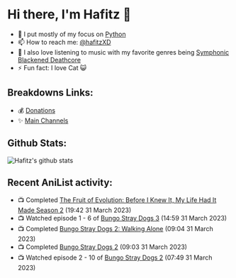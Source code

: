 # Hi there, I'm Hafitz 👋
- 🐍 I put mostly of my focus on [Python](https://python.org)
- 📫 How to reach me: [@hafitzXD](https://t.me/hafitzXD)
- 🎵 I also love listening to music with my favorite genres being [Symphonic Blackened Deathcore](https://youtu.be/qyYmS_iBcy4)
- ⚡ Fun fact: I love Cat 😺

## Breakdowns Links:
- 💰 [Donations](https://t.me/TheBreakdowns/2)
- ✨ [Main Channels](https://t.me/TheBreakdowns)

## Github Stats:
![Hafitz's github stats](https://github-readme-stats.vercel.app/api?username=breakdowns&show_icons=true&count_private=true&bg_color=00000000&text_color=777)

## Recent AniList activity:
<!-- ANILIST_ACTIVITY:start -->

-   📺 Completed [The Fruit of Evolution: Before I Knew It, My Life Had It Made Season 2](https://anilist.co/anime/146954) (19:42 31 March 2023)
-   📺 Watched episode 1 - 6 of [Bungo Stray Dogs 3](https://anilist.co/anime/103223) (14:59 31 March 2023)
-   📺 Completed [Bungo Stray Dogs 2: Walking Alone](https://anilist.co/anime/21791) (09:04 31 March 2023)
-   📺 Completed [Bungo Stray Dogs 2](https://anilist.co/anime/21679) (09:03 31 March 2023)
-   📺 Watched episode 2 - 10 of [Bungo Stray Dogs 2](https://anilist.co/anime/21679) (07:49 31 March 2023)

<!-- ANILIST_ACTIVITY:end -->
